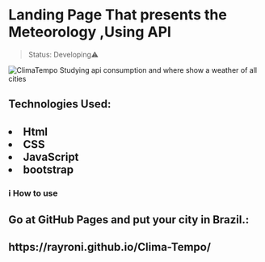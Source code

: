 <h1>Landing Page 
That presents the Meteorology
 ,Using API</h1>

>Status: Developing⚠️

<img src="https://media.discordapp.net/attachments/914344565073412126/968490537420206110/Clima_tempo.JPG?width=1354&height=676"
     alt="ClimaTempo">
Studying api consumption and where show a weather of all cities
<h2>Technologies Used:<h2>
 <li>Html</li>
 <li>CSS</li>
 <li>JavaScript</li>
  <li>bootstrap</li>
  
 <h3> ℹ️ How to use<h3>
 <h2>Go at GitHub Pages and put your city in Brazil.:<h2/>
https://rayroni.github.io/Clima-Tempo/

